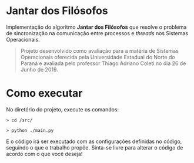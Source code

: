 # Jantar dos Filósofos
Implementação do algoritmo **Jantar dos Filósofos** que resolve o problema de sincronização na comunicação entre processos e *threads* nos Sistemas Operacionais.

>Projeto desenvolvido como avaliação para a matéria de Sistemas Operacionais oferecida pela Universidade Estadual do Norte do Paraná e avaliada pelo professor Thiago Adriano Coleti no dia 26 de Junho de 2019.


# Como executar
No diretório do projeto, execute os comandos:

`> cd /src/`

`> python ./main.py`

E o código irá ser executado com as configurações definidas no código, seguindo o que o trabalho propõe. Sinta-se livre para alterar o código de acordo com o que você deseja!
